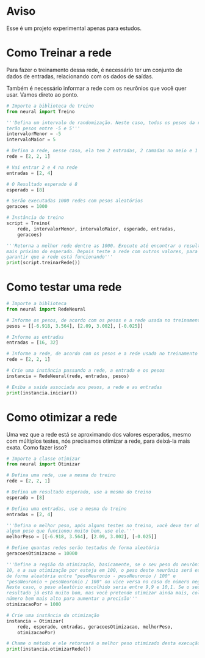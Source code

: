 # Aviso
Esse é um projeto experimental apenas para estudos. 

# Como Treinar a rede
Para fazer o treinamento dessa rede, é necessário ter um conjunto de dados de entradas, relacionando com os dados de saídas.

Também é necessário informar a rede com os neurônios que você quer usar. Vamos direto ao ponto.

```Python
# Importe a biblioteca de treino
from neural import Treino

'''Defina um intervalo de randomização. Neste caso, todos os pesos da rede
terão pesos entre -5 e 5'''
intervalorMenor = -5
intervaloMaior = 5

# Defina a rede, nesse caso, ela tem 2 entradas, 2 camadas no meio e 1 saída
rede = [2, 2, 1]

# Vai entrar 2 e 4 na rede
entradas = [2, 4]

# O Resultado esperado é 8
esperado = [8]

# Serão executadas 1000 redes com pesos aleatórios
geracoes = 1000

# Instância do treino
script = Treino(
    rede, intervalorMenor, intervaloMaior, esperado, entradas,
    geracoes)

'''Retorna a melhor rede dentre as 1000. Execute até encontrar o resultado
mais próximo do esperado. Depois teste a rede com outros valores, para
garantir que a rede está funcionando'''
print(script.treinarRede())

```

# Como testar uma rede
```Python
# Importe a biblioteca
from neural import RedeNeural

# Informe os pesos, de acordo com os pesos e a rede usada no treinamento
pesos = [[-6.918, 3.564], [2.09, 3.002], [-0.025]]

# Informe as entradas
entradas = [16, 32]

# Informe a rede, de acordo com os pesos e a rede usada no treinamento
rede = [2, 2, 1]

# Crie uma instância passando a rede, a entrada e os pesos
instancia = RedeNeural(rede, entradas, pesos)

# Exiba a saida associada aos pesos, a rede e as entradas
print(instancia.iniciar())

```

# Como otimizar a rede
Uma vez que a rede está se aproximando dos valores esperados, mesmo com múltiplos testes, nós precisamos otimizar a rede, para deixá-la mais exata. Como fazer isso?

```Python
# Importe a classe otimizar
from neural import Otimizar

# Defina uma rede, use a mesma do treino
rede = [2, 2, 1]

# Defina um resultado esperado, use a mesma do treino
esperado = [8]

# Defina uma entradas, use a mesma do treino
entradas = [2, 4]

'''Defina o melhor peso, após alguns testes no treino, você deve ter obtido
algum peso que funcionou muito bem, use ele.'''
melhorPeso = [[-6.918, 3.564], [2.09, 3.002], [-0.025]]

# Define quantas redes serão testadas de forma aleatória
geracoesOtimizacao = 10000

'''Define a região da otimização, basicamente, se o seu peso do neurônio vale
10, e a sua otimização por esteja em 100, o peso deste neurônio será escolhido
de forma aleatória entre "pesoNeuronio - pesoNeuronio / 100" e
"pesoNeuronio + pesoNeuronio / 100" ou vice versa no caso de número negativo.
Neste caso, o peso aleatório escolhido seria entre 9,9 e 10,1. Se o seu
resultado já está muito bom, mas você pretende otimizar ainda mais, coloque um
número bem mais alto para aumentar a precisão'''
otimizacaoPor = 1000

# Crie uma instância da otimização
instancia = Otimizar(
    rede, esperado, entradas, geracoesOtimizacao, melhorPeso,
    otimizacaoPor)

# Chame o método e ele retornará o melhor peso otimizado desta execução.
print(instancia.otimizarRede())

```
